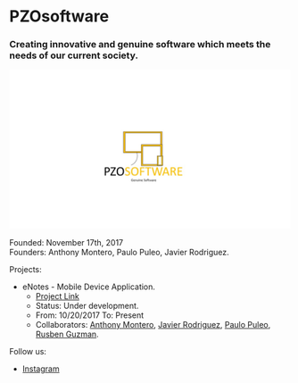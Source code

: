 # PZOsoftware
### Creating innovative and genuine software which meets the needs of our current society.
![LOGO](https://github.com/Javierod/PZOsoftware/blob/master/PZOsoftware%20-%20Logo.jpg "PZOSOFTWARE logo")

Founded: November 17th, 2017<br>
Founders: Anthony Montero, Paulo Puleo, Javier Rodriguez.

Projects:
  + eNotes - Mobile Device Application.
    - [Project Link](https://github.com/Javierod/SharedList-sList "Project Link")
    - Status: Under development.
    - From: 10/20/2017 To: Present
    - Collaborators: [Anthony Montero](https://github.com/anth0nieto), [Javier Rodriguez](https://github.com/Javierod), [Paulo Puleo](https://github.com/puleopaulo), [Rusben Guzman](https://github.com/ruzguz).
    
Follow us: 
  + [Instagram](https://www.instagram.com/pzosoftware/ "Instagram Account")
